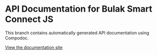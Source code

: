 # API Documentation for Bulak Smart Connect JS

This branch contains automatically generated API documentation using Compodoc.

[View the documentation site](https://yukarlo15.github.io/Bulak-Smart-Connect-JS/api-docs/)

